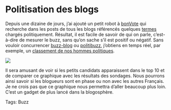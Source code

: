 # Politisation des blogs

Depuis une dizaine de jours, j’ai ajouté un petit robot à [bonVote](http://www.bonvote.com) qui recherche dans les posts de tous les blogs référencés quelques [termes](http://www.bonvote.com/buzz.php) chargés politiquement. Résultat, il est facile de savoir de qui on parle, c’est-à-dire de mesurer le buzz, sans qu’on sache s’il est positif ou négatif. Sans vouloir concurrencer [buzz-blog](http://presidentielle-2007.buzz-blog.com/) ou [politibuzz](http://scanblog.blogs.com/politibuzz/), j’obtiens en temps réel, par exemple, un [classement de nos hommes politiques](http://www.bonvote.com/buzz.php?mode=homme).

![](http://blog.tcrouzet.comhttps://tcrouzet.com/images_tc/buzz1.jpg)

Il sera amusant de voir si les petits candidats apparaissent dans le top 10 et de comparer ce graphique avec les résultats des sondages. Nous pourrons ainsi savoir si les blogueurs sont en phase ou non avec les autres Français. Je ne crois pas que ce graphique nous permettra d’aller beaucoup plus loin. C’est un gadget de plus lancé dans la blogosphère.

Tags: Buzz